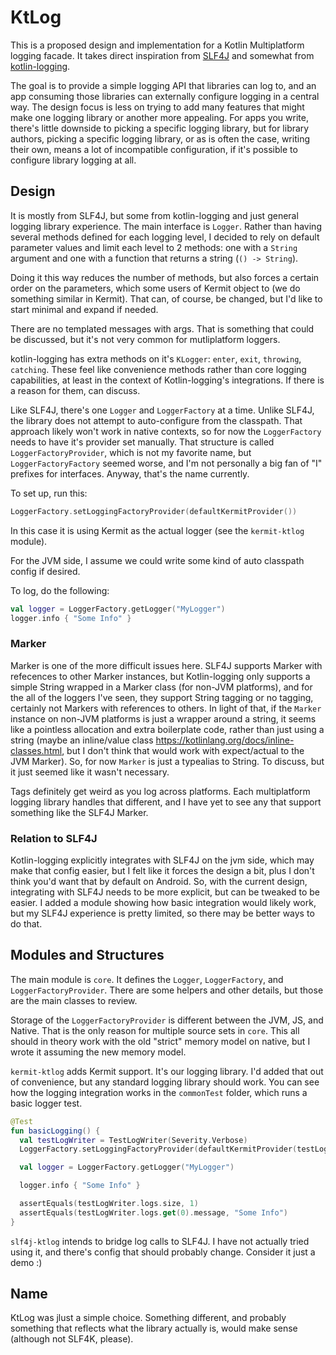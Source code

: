 # KtLog

This is a proposed design and implementation for a Kotlin Multiplatform logging facade. It takes direct inspiration
from [SLF4J](https://www.slf4j.org/) and somewhat from [kotlin-logging](https://github.com/MicroUtils/kotlin-logging).

The goal is to provide a simple logging API that libraries can log to, and an app consuming those libraries can 
externally configure logging in a central way. The design focus is less on trying to add many features that might 
make one logging library or another more appealing. For apps you write, there's little downside to picking a specific
logging library, but for library authors, picking a specific logging library, or as is often the case, writing their own, 
means a lot of incompatible configuration, if it's possible to configure library logging at all.

## Design

It is mostly from SLF4J, but some from kotlin-logging and just general logging library experience. The main interface is
`Logger`. Rather than having several methods defined for each logging level, I decided to rely on default parameter values
and limit each level to 2 methods: one with a `String` argument and one with a function that returns a string (`() -> String`).

Doing it this way reduces the number of methods, but also forces a certain order on the parameters, which some users of 
Kermit object to (we do something similar in Kermit). That can, of course, be changed, but I'd like to start minimal and
expand if needed.

There are no templated messages with args. That is something that could be discussed, but it's not very common for mutliplatform loggers.

kotlin-logging has extra methods on it's `KLogger`: `enter`, `exit`, `throwing`, `catching`. These feel like convenience methods rather than core logging capabilities, at least in the context of Kotlin-logging's integrations. If there is a reason for them, can discuss.

Like SLF4J, there's one `Logger` and `LoggerFactory` at a time. Unlike SLF4J, the library does not attempt to auto-configure from the classpath. That approach likely won't work in native contexts, so for now the `LoggerFactory` needs to have it's provider set manually. That structure is called `LoggerFactoryProvider`, which is not my favorite name, but `LoggerFactoryFactory` seemed worse, and I'm not personally a big fan of "I" prefixes for interfaces. Anyway, that's the name currently.

To set up, run this:

```kotlin
LoggerFactory.setLoggingFactoryProvider(defaultKermitProvider())
```

In this case it is using Kermit as the actual logger (see the `kermit-ktlog` module).

For the JVM side, I assume we could write some kind of auto classpath config if desired.

To log, do the following:

```kotlin
val logger = LoggerFactory.getLogger("MyLogger")
logger.info { "Some Info" }
```

### Marker

Marker is one of the more difficult issues here. SLF4J supports Marker with refecences to other Marker instances, but Kotlin-logging only supports a simple String wrapped in a Marker class (for non-JVM platforms), and for the all of the loggers I've seen, they support String tagging or no tagging, certainly not Markers with references to others. In light of that, if the `Marker` instance on non-JVM platforms is just a wrapper around a string, it seems like a pointless allocation and extra boilerplate code, rather than just using a string (maybe an inline/value class https://kotlinlang.org/docs/inline-classes.html, but I don't think that would work with expect/actual to the JVM Marker). So, for now `Marker` is just a typealias to String. To discuss, but it just seemed like it wasn't necessary.

Tags definitely get weird as you log across platforms. Each multiplatform logging library handles that different, and I have yet to see any that support something like the SLF4J Marker.

### Relation to SLF4J

Kotlin-logging explicitly integrates with SLF4J on the jvm side, which may make that config easier, but I felt like it forces the design a bit, plus I don't think you'd want that by default on Android. So, with the current design, integrating with SLF4J needs to be more explicit, but can be tweaked to be easier. I added a module showing how basic integration would likely work, but my SLF4J experience is pretty limited, so there may be better ways to do that.

## Modules and Structures

The main module is `core`. It defines the `Logger`, `LoggerFactory`, and `LoggerFactoryProvider`. There are some helpers and other details, but those are the main classes to review.

Storage of the `LoggerFactoryProvider` is different between the JVM, JS, and Native. That is the only reason for multiple source sets in `core`. This all should in theory work with the old "strict" memory model on native, but I wrote it assuming the new memory model.

`kermit-ktlog` adds Kermit support. It's our logging library. I'd added that out of convenience, but any standard logging library should work. You can see how the logging integration works in the `commonTest` folder, which runs a basic logger test.

```kotlin
@Test
fun basicLogging() {
  val testLogWriter = TestLogWriter(Severity.Verbose)
  LoggerFactory.setLoggingFactoryProvider(defaultKermitProvider(testLogWriter))

  val logger = LoggerFactory.getLogger("MyLogger")

  logger.info { "Some Info" }

  assertEquals(testLogWriter.logs.size, 1)
  assertEquals(testLogWriter.logs.get(0).message, "Some Info")
}
```



`slf4j-ktlog` intends to bridge log calls to SLF4J. I have not actually tried using it, and there's config that should probably change. Consider it just a demo :)

## Name

KtLog was jlust a simple choice. Something different, and probably something that reflects what the library actually is, would make sense (although not SLF4K, please).